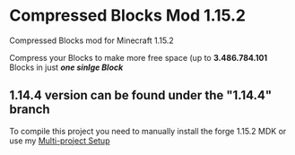 # Compressed Blocks Mod 1.15.2
 
Compressed Blocks mod for Minecraft 1.15.2

Compress your Blocks to make more free space (up to **3.486.784.101** Blocks in just ***one sinlge Block***

1.14.4 version can be found under the "1.14.4" branch
---
To compile this project you need to manually install the forge 1.15.2 MDK or use my [Multi-project Setup](https://github.com/sa-shiro/MDK_1.15-multi_project)

